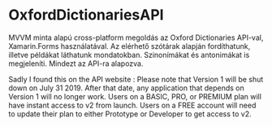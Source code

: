 # OxfordDictionariesAPI


MVVM minta alapú cross-platform megoldás az Oxford Dictionaries API-val, Xamarin.Forms használatával. Az elérhető szótárak alapján fordíthatunk, illetve példákat láthatunk mondatokban. Szinonímákat és antonimákat is megjeleníti. Mindezt az API-ra alapozva.

Sadly I found this on the API website : 
Please note that Version 1 will be shut down on July 31 2019. After that date, any application that depends on Version 1 will no longer work.
Users on a BASIC, PRO, or PREMIUM plan will have instant access to v2 from launch. Users on a FREE account will need to update their plan to either Prototype or Developer to get access to v2.
